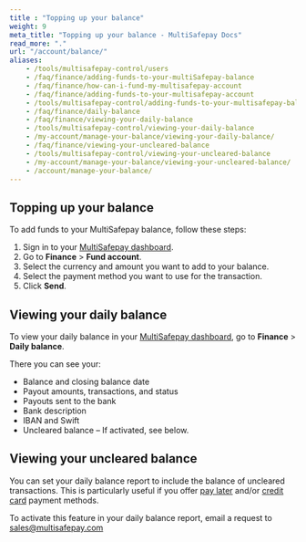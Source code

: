 ```yaml
---
title : "Topping up your balance"
weight: 9
meta_title: "Topping up your balance - MultiSafepay Docs"
read_more: "."
url: "/account/balance/"
aliases:
    - /tools/multisafepay-control/users
    - /faq/finance/adding-funds-to-your-multiSafepay-balance
    - /faq/finance/how-can-i-fund-my-multisafepay-account
    - /faq/finance/adding-funds-to-your-multisafepay-account
    - /tools/multisafepay-control/adding-funds-to-your-multisafepay-balance
    - /faq/finance/daily-balance
    - /faq/finance/viewing-your-daily-balance
    - /tools/multisafepay-control/viewing-your-daily-balance
    - /my-account/manage-your-balance/viewing-your-daily-balance/
    - /faq/finance/viewing-your-uncleared-balance
    - /tools/multisafepay-control/viewing-your-uncleared-balance
    - /my-account/manage-your-balance/viewing-your-uncleared-balance/
    - /account/manage-your-balance/
---
```

## Topping up your balance

To add funds to your MultiSafepay balance, follow these steps:

1. Sign in to your [MultiSafepay dashboard](https://merchant.multisafepay.com).
2. Go to **Finance** > **Fund account**.
3. Select the currency and amount you want to add to your balance.
4. Select the payment method you want to use for the transaction.
5. Click **Send**.

## Viewing your daily balance

To view your daily balance in your [MultiSafepay dashboard](https://merchant.multisafepay.com), go to **Finance** > **Daily balance**.

There you can see your:

- Balance and closing balance date
- Payout amounts, transactions, and status
- Payouts sent to the bank
- Bank description
- IBAN and Swift
- Uncleared balance – If activated, see below.

## Viewing your uncleared balance

You can set your daily balance report to include the balance of uncleared transactions. This is particularly useful if you offer [pay later](/payment-methods/pay-later/) and/or [credit card](/payment-methods/credit-debit-cards/) payment methods. 

To activate this feature in your daily balance report, email a request to <sales@multisafepay.com>